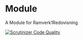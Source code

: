 Module
============================

A Module for Ramverk1Redovisning


[![Scrutinizer Code Quality](https://scrutinizer-ci.com/g/ylvarw/Ramverk1Module/badges/quality-score.png?b=main)](https://scrutinizer-ci.com/g/ylvarw/Ramverk1Module/?branch=main)